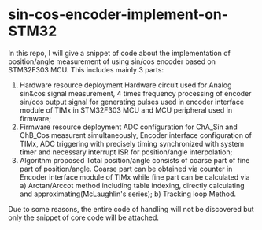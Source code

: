 # sin-cos-encoder-implement-on-STM32
In this repo, I will give a snippet of code about the implementation of position/angle measurement of using sin/cos encoder based on STM32F303 MCU.
This includes mainly 3 parts:
1. Hardware resource deployment
   Hardware circuit used for Analog sin&cos signal measurement, 4 times frequency processing of encoder sin/cos output signal for generating pulses used in encoder interface module of TIMx in STM32F303 MCU and MCU peripheral used in firmware;
2. Firmware resource deployment
   ADC configuration for ChA_Sin and ChB_Cos measurent simultaneously, Encoder interface configuration of TIMx, ADC triggering with precisely timing synchronized with system timer and necessary interrupt ISR for position/angle interpolation;
3. Algorithm proposed
   Total position/angle consists of coarse part of fine part of position/angle. Coarse part can be obtained via counter in Encoder interface module of TIMx while fine part can be calculated via a) Arctan/Arccot method including table indexing, directly calculating and approximating(McLaughlin's series); b) Tracking loop Method.

Due to some reasons, the entire code of handling will not be discovered but only the snippet of core code will be attached.
